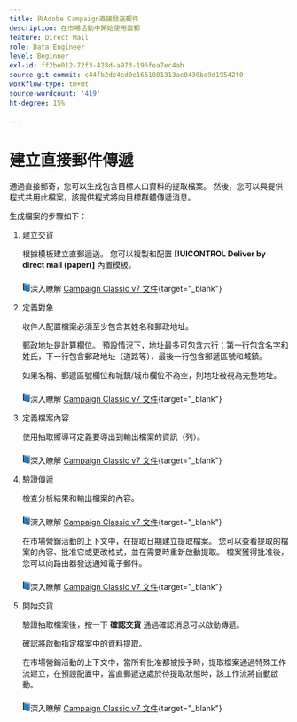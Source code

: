 ```yaml
---
title: 與Adobe Campaign直接發送郵件
description: 在市場活動中開始使用直郵
feature: Direct Mail
role: Data Engineer
level: Beginner
exl-id: ff2be012-72f3-428d-a973-196fea7ec4ab
source-git-commit: c44fb2de4ed0e1661801313ae0430ba9d19542f0
workflow-type: tm+mt
source-wordcount: '419'
ht-degree: 15%

---
```


# 建立直接郵件傳遞

通過直接郵寄，您可以生成包含目標人口資料的提取檔案。 然後，您可以與提供程式共用此檔案，該提供程式將向目標群體傳遞消息。

生成檔案的步驟如下：

1. 建立交貨

   根據模板建立直郵遞送。 您可以複製和配置 **[!UICONTROL Deliver by direct mail (paper)]** 內置模板。

   ![](../assets/do-not-localize/book.png)深入瞭解 [Campaign Classic v7 文件](https://experienceleague.adobe.com/docs/campaign-classic/using/sending-messages/sending-direct-mail/creating-a-direct-mail-delivery.html){target=&quot;_blank&quot;} 

1. 定義對象

   收件人配置檔案必須至少包含其姓名和郵政地址。

   郵政地址是計算欄位。 預設情況下，地址最多可包含六行：第一行包含名字和姓氏，下一行包含郵政地址（道路等），最後一行包含郵遞區號和城鎮。

   如果名稱、郵遞區號欄位和城鎮/城市欄位不為空，則地址被視為完整地址。

   ![](../assets/do-not-localize/book.png)深入瞭解 [Campaign Classic v7 文件](https://experienceleague.adobe.com/docs/campaign-classic/using/sending-messages/key-steps-when-creating-a-delivery/steps-defining-the-target-population.html){target=&quot;_blank&quot;} 

1. 定義檔案內容

   使用抽取嚮導可定義要導出到輸出檔案的資訊（列）。

   ![](../assets/do-not-localize/book.png)深入瞭解 [Campaign Classic v7 文件](https://experienceleague.adobe.com/docs/campaign-classic/using/sending-messages/sending-direct-mail/defining-the-direct-mail-content.html){target=&quot;_blank&quot;} 

1. 驗證傳遞

   檢查分析結果和輸出檔案的內容。

   ![](../assets/do-not-localize/book.png)深入瞭解 [Campaign Classic v7 文件](https://experienceleague.adobe.com/docs/campaign-classic/using/sending-messages/sending-direct-mail/validating.html){target=&quot;_blank&quot;} 

   在市場營銷活動的上下文中，在提取日期建立提取檔案。 您可以查看提取的檔案的內容、批准它或更改格式，並在需要時重新啟動提取。 檔案獲得批准後，您可以向路由器發送通知電子郵件。

   ![](../assets/do-not-localize/book.png)深入瞭解 [Campaign Classic v7 文件](https://experienceleague.adobe.com/docs/campaign-classic/using/orchestrating-campaigns/orchestrate-campaigns/marketing-campaign-approval.html#approving-an-extraction-file){target=&quot;_blank&quot;} 

1. 開始交貨

   驗證抽取檔案後，按一下 **確認交貨** 通過確認消息可以啟動傳遞。

   確認將啟動指定檔案中的資料提取。

   在市場營銷活動的上下文中，當所有批准都被授予時，提取檔案通過特殊工作流建立，在預設配置中，當直郵遞送處於待提取狀態時，該工作流將自動啟動。

   ![](../assets/do-not-localize/book.png)深入瞭解 [Campaign Classic v7 文件](https://experienceleague.adobe.com/docs/campaign-classic/using/orchestrating-campaigns/orchestrate-campaigns/marketing-campaign-deliveries.html#starting-an-offline-delivery){target=&quot;_blank&quot;} 
